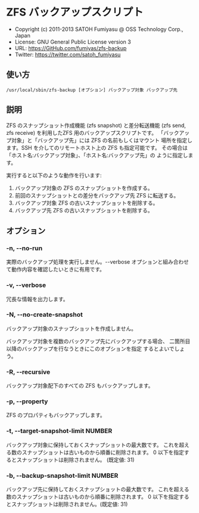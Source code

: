 ZFS バックアップスクリプト
======================================================================

  * Copyright (c) 2011-2013 SATOH Fumiyasu @ OSS Technology Corp., Japan
  * License: GNU General Public License version 3
  * URL: <https://GitHub.com/fumiyas/zfs-backup>
  * Twitter: <https://twitter.com/satoh_fumiyasu>

使い方
----------------------------------------------------------------------

    /usr/local/sbin/zfs-backup [オプション] バックアップ対象 バックアップ先

説明
----------------------------------------------------------------------

ZFS のスナップショット作成機能 (zfs snapshot) と差分転送機能
(zfs send, zfs receive) を利用したZFS 用のバックアップスクリプトです。
「バックアップ対象」と「バックアップ先」には ZFS の名前もしくはマウント
場所を指定します。SSH を介してのリモートホスト上の ZFS も指定可能です。
その場合は「ホスト名:バックアップ対象」、「ホスト名:バックアップ先」の
ように指定します。

実行すると以下のような動作を行います:

  1. バックアップ対象の ZFS のスナップショットを作成する。
  2. 前回のスナップショットとの差分をバックアップ先 ZFS に転送する。
  3. バックアップ対象 ZFS の古いスナップショットを削除する。
  4. バックアップ先 ZFS の古いスナップショットを削除する。

オプション
----------------------------------------------------------------------

### -n, --no-run

実際のバックアップ処理を実行しません。--verbose
オプションと組み合わせて動作内容を確認したいときに有用です。

### -v, --verbose

冗長な情報を出力します。

### -N, --no-create-snapshot

バックアップ対象のスナップショットを作成しません。

バックアップ対象を複数のバックアップ先にバックアップする場合、
二箇所目以降のバックアップを行なうときにこのオプションを指定
するとよいでしょう。

### -R, --recursive

バックアップ対象配下のすべての ZFS もバックアップします。

### -p, --property

ZFS のプロパティもバックアップします。

### -t, --target-snapshot-limit NUMBER

バックアップ対象に保持しておくスナップショットの最大数です。
これを超える数のスナップショットは古いものから順番に削除されます。
0 以下を指定するとスナップショットは削除されません。 (既定値: 31)

### -b, --backup-snapshot-limit NUMBER

バックアップ先に保持しておくスナップショットの最大数です。
これを超える数のスナップショットは古いものから順番に削除されます。
0 以下を指定するとスナップショットは削除されません。(既定値: 31)

